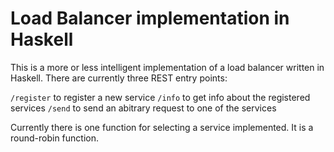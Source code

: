 # Load Balancer implementation in Haskell

This is a more or less intelligent implementation of a load balancer
written in Haskell. There are currently three REST entry points:

`/register` to register a new service
`/info`     to get info about the registered services
`/send`     to send an abitrary request to one of the services

Currently there is one function for selecting a service
implemented. It is a round-robin function.
